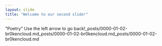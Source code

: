 ```yaml
---
layout: slide
title: "Welcome to our second slide!"
---
```

"Poetry"
Use the left arrow to go back!_posts/0000-01-02-br0kencloud.md_posts/0000-01-02-br0kencloud.md_posts/0000-01-02-br0kencloud.md
